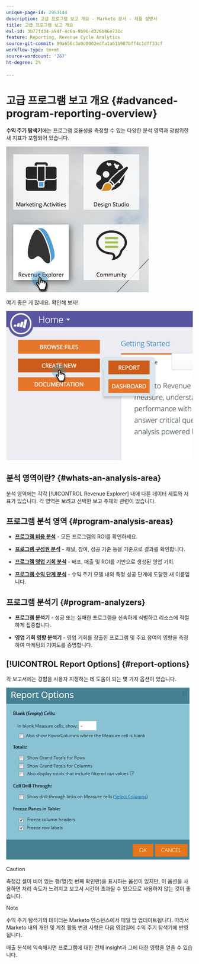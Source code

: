 ```yaml
---
unique-page-id: 2953144
description: 고급 프로그램 보고 개요 - Marketo 문서 - 제품 설명서
title: 고급 프로그램 보고 개요
exl-id: 3b77fd34-a94f-4c6a-9b96-d326b46e731c
feature: Reporting, Revenue Cycle Analytics
source-git-commit: 09a656c3a0d0002edfa1a61b987bff4c1dff33cf
workflow-type: tm+mt
source-wordcount: '267'
ht-degree: 2%

---
```


# 고급 프로그램 보고 개요 {#advanced-program-reporting-overview}

**수익 주기 탐색기**&#x200B;에는 프로그램 효율성을 측정할 수 있는 다양한 분석 영역과 광범위한 새 지표가 포함되어 있습니다.

![](assets/rev.png)

여기 좋은 게 많네요. 확인해 보자!

![](assets/image2015-4-30-10-3a15-3a17.png)

## 분석 영역이란? {#whats-an-analysis-area}

분석 영역에는 각각 [!UICONTROL Revenue Explorer] 내에 다른 데이터 세트와 지표가 있습니다. 각 영역은 보려고 선택한 보고 주체와 관련이 있습니다.

## 프로그램 분석 영역 {#program-analysis-areas}

* **[프로그램 비용 분석](understanding-the-program-cost-analysis-area.md)** - 모든 프로그램의 ROI를 확인하세요.

* **[프로그램 구성원 분석](understanding-the-program-membership-analysis-area.md)** - 채널, 참여, 성공 기준 등을 기준으로 결과를 확인합니다.

* **[프로그램 영업 기회 분석](understanding-the-program-opportunity-analysis-area.md)** - 배포, 매출 및 ROI를 기반으로 생성된 영업 기회.

* **[프로그램 수익 단계 분석](understanding-the-program-revenue-stage-analysis-area.md)** - 수익 주기 모델 내의 특정 성공 단계에 도달한 새 이름입니다.

## 프로그램 분석기 {#program-analyzers}

* **프로그램 분석기** - 성공 또는 실패한 프로그램을 신속하게 식별하고 리소스에 적절하게 집중합니다.

* **영업 기회 영향 분석기** - 영업 기회를 창출한 프로그램 및 주요 참여의 영향을 측정하여 마케팅의 기여도를 증명합니다.

## [!UICONTROL Report Options] {#report-options}

각 보고서에는 경험을 사용자 지정하는 데 도움이 되는 몇 가지 옵션이 있습니다.

![](assets/report-options.png)

>[!CAUTION]
>
>측정값 셀이 비어 있는 행/열(첫 번째 확인란)을 표시하는 옵션이 있지만, 이 옵션을 사용하면 처리 속도가 느려지고 보고서 시간이 초과될 수 있으므로 사용하지 않는 것이 좋습니다.

>[!NOTE]
>
>수익 주기 탐색기의 데이터는 Marketo 인스턴스에서 매일 밤 업데이트됩니다. 따라서 Marketo 내의 개인 및 계정 활동 변경 사항은 다음 영업일에 수익 주기 탐색기에 반영됩니다.

매출 분석에 익숙해지면 프로그램에 대한 전체 insight과 그에 대한 영향을 얻을 수 있습니다.
